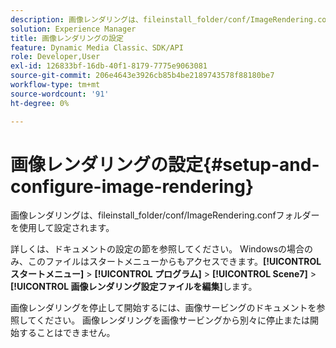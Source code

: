 ```yaml
---
description: 画像レンダリングは、fileinstall_folder/conf/ImageRendering.confフォルダーを使用して設定されます。
solution: Experience Manager
title: 画像レンダリングの設定
feature: Dynamic Media Classic、SDK/API
role: Developer,User
exl-id: 126833bf-16db-40f1-8179-7775e9063081
source-git-commit: 206e4643e3926cb85b4be2189743578f88180be7
workflow-type: tm+mt
source-wordcount: '91'
ht-degree: 0%

---
```


# 画像レンダリングの設定{#setup-and-configure-image-rendering}

画像レンダリングは、fileinstall_folder/conf/ImageRendering.confフォルダーを使用して設定されます。

詳しくは、ドキュメントの設定の節を参照してください。 Windowsの場合のみ、このファイルはスタートメニューからもアクセスできます。**[!UICONTROL スタートメニュー]** > **[!UICONTROL プログラム]** > **[!UICONTROL Scene7]** > **[!UICONTROL 画像レンダリング設定ファイルを編集]**&#x200B;します。

画像レンダリングを停止して開始するには、画像サービングのドキュメントを参照してください。 画像レンダリングを画像サービングから別々に停止または開始することはできません。

